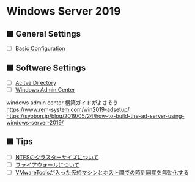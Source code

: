 # Windows Server 2019
## ■ General Settings
- [ ] [Basic Configuration](https://github.com/thetaru/memorandum/tree/master/OS/Windows/Windows%20Server%202019/settings)
## ■ Software Settings
- [ ] [Acitve Directory](ActiveDirectory)
- [ ] [Windows Admin Center](https://github.com/thetaru/memorandum/tree/master/OS/Windows/Windows%20Server%202019/WindowsAdminCenter)

windows admin center 構築ガイドがよさそう  
https://www.rem-system.com/win2019-adsetup/
https://syobon.jp/blog/2019/05/24/how-to-build-the-ad-server-using-windows-server-2019/  
## ■ Tips
- [ ] [NTFSのクラスターサイズについて](https://github.com/thetaru/memorandum/tree/master/OS/Windows/Windows%20Server%202019/ntfs_clustersize)
- [ ] [ファイアウォールについて](https://github.com/thetaru/memorandum/tree/master/OS/Windows/Windows%20Server%202019/firewall)
- [ ] [VMwareToolsが入った仮想マシンとホスト間での時刻同期を無効化する](https://github.com/thetaru/memorandum/tree/master/OS/Windows/Windows%20Server%202019/VMwareTools_Disable_Timesync)
